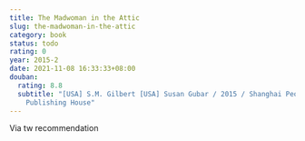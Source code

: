 ```yaml
---
title: The Madwoman in the Attic
slug: the-madwoman-in-the-attic
category: book
status: todo
rating: 0
year: 2015-2
date: 2021-11-08 16:33:33+08:00
douban:
  rating: 8.8
  subtitle: "[USA] S.M. Gilbert [USA] Susan Gubar / 2015 / Shanghai People's
    Publishing House"
---
```


Via tw recommendation
